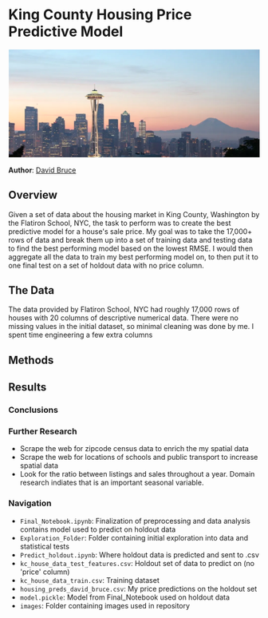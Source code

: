 # King County Housing Price Predictive Model

![img](./images/seattle.png)

**Author**: [David Bruce](mailto:david.bruce14@gmail.com)


## Overview

Given a set of data about the housing market in King County, Washington by the Flatiron School, NYC, the task to perform was to create the best predictive model for a house's sale price. My goal was to take the 17,000+ rows of data and break them up into a set of training data and testing data to find the best performing model based on the lowest RMSE. I would then aggregate all the data to train my best performing model on, to then put it to one final test on a set of holdout data with no price column.


## The Data

The data provided by Flatiron School, NYC had roughly 17,000 rows of houses with 20 columns of descriptive numerical data. There were no missing values in the initial dataset, so minimal cleaning was done by me. I spent time engineering a few extra columns 
## Methods


## Results


### Conclusions




### Further Research

- Scrape the web for zipcode census data to enrich the my spatial data
- Scrape the web for locations of schools and public transport to increase spatial data
- Look for the ratio between listings and sales throughout a year. Domain research indiates that is an important seasonal variable. 

### Navigation
- `Final_Notebook.ipynb`: Finalization of preprocessing and data analysis contains model used to predict on holdout data
- `Exploration_Folder`: Folder containing initial exploration into data and statistical tests
- `Predict_holdout.ipynb`: Where holdout data is predicted and sent to .csv
- `kc_house_data_test_features.csv`: Holdout set of data to predict on (no 'price' column)
- `kc_house_data_train.csv`: Training dataset
- `housing_preds_david_bruce.csv`: My price predictions on the holdout set
- `model.pickle`: Model from Final_Notebook used on holdout data
- `images`: Folder containing images used in repository

